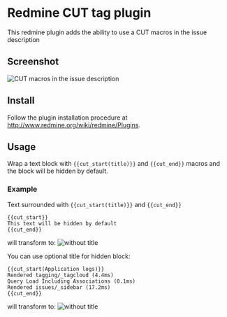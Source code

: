 # Redmine CUT tag plugin

This redmine plugin adds the ability to use a CUT macros in the issue description

## Screenshot

![CUT macros in the issue description](https://github.com/Undev/redmine_cut_tag/raw/master/screenshot.png)

## Install

Follow the plugin installation procedure at http://www.redmine.org/wiki/redmine/Plugins.

## Usage

Wrap a text block with ``{{cut_start(title)}}`` and ``{{cut_end}}`` macros and the block will be hidden by default.

### Example

Text surrounded with ``{{cut_start(title)}}`` and ``{{cut_end}}``

    {{cut_start}}
    This text will be hidden by default
    {{cut_end}}

will transform to:
![without title](https://github.com/Undev/redmine_cut_tag/raw/master/screenshot_wo_title.png)


You can use optional title for hidden block:

    {{cut_start(Application logs)}}
    Rendered tagging/_tagcloud (4.4ms)
    Query Load Including Associations (0.1ms)
    Rendered issues/_sidebar (17.2ms)
    {{cut_end}}

will transform to:
![without title](https://github.com/Undev/redmine_cut_tag/raw/master/screenshot_with_title.png)

